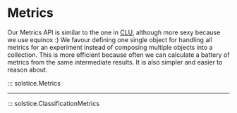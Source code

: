 # Metrics

Our Metrics API is similar to the one in [CLU](https://github.com/google/CommonLoopUtils), although more sexy because we use equinox :) We favour defining one single object for handling all metrics for an experiment instead of composing multiple objects into a collection. This is more efficient because often we can calculate a battery of metrics from the same intermediate results. It is also simpler and easier to reason about.

::: solstice.Metrics

---

::: solstice.ClassificationMetrics

